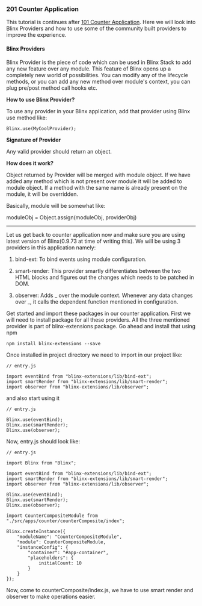 ### 201 Counter Application

This tutorial is continues after [101 Counter Application](//hands-on-counter-application.md). Here we will look into Blinx Providers and how to use some of the community built providers to improve the experience.

#### Blinx Providers

Blinx Provider is the piece of code which can be used in Blinx Stack to add any new feature over any module. This feature of Blinx opens up a completely new world of possibilities. You can modify any of the lifecycle methods, or you can add any new method over module's context, you can plug pre/post method call hooks etc.

**How to use Blinx Provider?**

To use any provider in your Blinx application,  add that provider using Blinx use method like:

```
Blinx.use(MyCoolProvider);
```

**Signature of Provider**

Any valid provider should return an object.

**How does it work?**

Object returned by Provider will be merged with module object. If we have added any method which is not present over module it will be added to module object. If a method with the same name is already present on the module, it will be overridden.

Basically, module will be somewhat like:

moduleObj = Object.assign\(moduleObj, providerObj\)

---

Let us get back to counter application now and make sure you are using latest version of Blinx\(0.9.73 at time of writing this\). We will be using 3 providers in this application namely:

1. bind-ext: To bind events using module configuration.

2. smart-render: This provider smartly differentiates between the two HTML blocks and figures out the changes which needs to be patched in DOM.

3. observer: Adds \_ over the module context. Whenever any data changes over \_, it calls the dependent function mentioned in configuration.

Get started and import these packages in our counter application. First we will need to install package for all these providers. All the three mentioned provider is part of blinx-extensions package. Go ahead and install that using npm

```
npm install blinx-extensions --save
```

Once installed in project directory we need to import in our project like:

```
// entry.js

import eventBind from "blinx-extensions/lib/bind-ext";
import smartRender from "blinx-extensions/lib/smart-render";
import observer from "blinx-extensions/lib/observer";
```

and also start using it

```
// entry.js

Blinx.use(eventBind);
Blinx.use(smartRender);
Blinx.use(observer);
```

Now, entry.js should look like:

```
// entry.js

import Blinx from "Blinx";

import eventBind from "blinx-extensions/lib/bind-ext";
import smartRender from "blinx-extensions/lib/smart-render";
import observer from "blinx-extensions/lib/observer";

Blinx.use(eventBind);
Blinx.use(smartRender);
Blinx.use(observer);

import CounterCompositeModule from "./src/apps/counter/counterComposite/index";

Blinx.createInstance({
    "moduleName": "CounterCompositeModule",
    "module": CounterCompositeModule,
    "instanceConfig": {
        "container": "#app-container",
        "placeholders": {
            initialCount: 10
        }
    }
});
```

Now, come to counterComposite/index.js, we have to use smart render and observer to make operations easier. 

